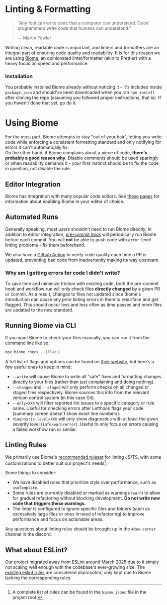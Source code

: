 # Linting & Formatting

> "Any fool can write code that a computer can understand. Good programmers write code that humans can understand."
>
> — Martin Fowler

Writing clean, readable code is important, and linters and formatters are an integral part of ensuring code quality and readability.
It is for this reason we are using [Biome](https://biomejs.dev), an opinionated linter/formatter (akin to Prettier) with a heavy focus on speed and performance.

### Installation
You probably installed Biome already without noticing it - it's included inside `package.json` and should've been downloaded when you ran `npm install` after cloning the repo (assuming you followed proper instructions, that is). If you haven't done that yet, go do it.

# Using Biome

For the most part, Biome attempts to stay "out of your hair", letting you write code while enforcing a consistent formatting standard and only notifying for errors it can't automatically fix.\
On the other hand, if Biome complains about a piece of code, **there's probably a good reason why**. Disable comments should be used sparingly or when readabilty demands it - your first instinct should be to fix the code in question, not disable the rule.

## Editor Integration
Biome has integration with many popular code editors. See [these](https://biomejs.dev/guides/editors/first-party-extensions/) [pages](https://biomejs.dev/guides/editors/third-party-extensions/) for information about enabling Biome in your editor of choice.

## Automated Runs
Generally speaking, most users shouldn't need to run Biome directly; in addition to editor integration, [pre-commit hook](../lefthook.yml) will periodically run Biome before each commit.
You will **not** be able to push code with `error`-level linting problems - fix them beforehand.

We also have a [Github Action](../.github/workflows/quality.yml) to verify code quality each time a PR is updated, preventing bad code from inadvertently making its way upstream.

### Why am I getting errors for code I didn't write?
<!-- TODO: Remove this if/when we perform a project wide linting spree -->
To save time and minimize friction with existing code, both the pre-commit hook and workflow run will only check files **directly changed** by a given PR or commit.
As a result, changes to files not updated since Biome's introduction can cause any _prior_ linting errors in them to resurface and get flagged.
This should occur less and less often as time passes and more files are updated to the new standard.

## Running Biome via CLI
If you want Biome to check your files manually, you can run it from the command line like so:

```sh
npx biome check --[flags]
```

A full list of flags and options can be found on [their website](https://biomejs.dev/reference/cli/), but here's a few useful ones to keep in mind:

- `--write` will cause Biome to write all "safe" fixes and formatting changes directly to your files (rather than just complaining and doing nothing).
- `--changed` and `--staged` will only perform checks on all changed or staged files respectively. Biome sources this info from the relevant version control system (in this case Git).
- `--only=XXX` will filter reported lint issues to a specific category or rule name. Useful for checking errors after Lefthook flags your code (summary screen doesn't show exact line numbers).
- `diagnostic-level=XXX` will only show diagnostics with at least the given severity level (`info/warn/error`). Useful to only focus on errors causing a failed workflow run or similar.

## Linting Rules

We primarily use Biome's [recommended ruleset](https://biomejs.dev/linter/rules/) for linting JS/TS, with some customizations to better suit our project's needs[^1].

Some things to consider:

- We have disabled rules that prioritize style over performance, such as `useTemplate`.
- Some rules are currently disabled or marked as warnings (`warn`) to allow for gradual refactoring without blocking development. **Do not write new code that triggers these warnings.**
- The linter is configured to ignore specific files and folders (such as excessively large files or ones in need of refactoring) to improve performance and focus on actionable areas.

Any questions about linting rules should be brought up in the `#dev-corner` channel in the discord. 

[^1]: A complete list of rules can be found in the `biome.jsonc` file in the project root.

## What about ESLint?

<!-- Remove if/when we finally ditch eslint for good -->
Our project migrated away from ESLint around March 2025 due to it simply not scaling well enough with the codebase's ever-growing size. The [existing eslint rules](../eslint.config.js) are considered _deprecated_, only kept due to Biome lacking the corresponding rules.